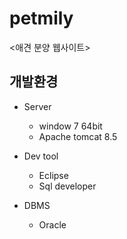 # petmily

<애견 분양 웹사이트>

## 개발환경 

- Server
   - window 7 64bit
   - Apache tomcat 8.5

- Dev tool
   - Eclipse 
   - Sql developer
   
- DBMS
   - Oracle
